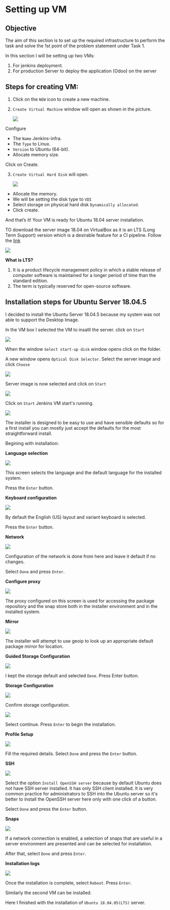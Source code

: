 # Setting up VM

## Objective

The aim of this section is to set up the required infrastructure to perform the task and solve the 1st point of the problem statement under Task 1.

In this section I will be setting up two VMs:
1. For jenkins deployment.
2. For production Server to deploy the application (Odoo) on the server

## Steps for creating VM:

1. Click on the `NEW` icon to create a new machine.
2. `Create Virtual Machine` window will open as shown in the picture.
   
   ![](Images/2020-08-17_23-35.png)

Configure 
* The `Name` Jenkins-infra.
* The `Type` to Linux.
* `Version` to Ubuntu (64-bit).
* Allocate memory size.

Click on Create.

3. `Create Virtual Hard Disk` will open.
   
   ![](Images/2020-08-17_23-38.png)

* Allocate the memory. 
* We will be setting the disk type to `VDI`
* Select storage on physical hard disk `Dynamically allocated`.
* Click create.

And that’s it! Your VM is ready for Ubuntu 18.04 server installation.

TO download the server image 18.04 on VirtualBox as it is an LTS (Long Term Support) version which is a desirable feature for a CI pipeline. Follow the [link](https://releases.ubuntu.com/18.04/)

![](Images/2020-08-18_17-18.png)

**What is LTS?**

1. It is a product lifecycle management policy in which a stable release of computer software is maintained for a longer period of time than the standard edition.
2. The term is typically reserved for open-source software.

## Installation steps for Ubuntu Server 18.04.5

I decided to install the Ubuntu Server 18.04.5 because my system was not able to support the Desktop Image.

In the VM box I selected the VM <Jenkins-infra> to insatll the server.
click on `Start`

![](Images/2020-08-18_22-06.png)

When the window `Select start-up disk` window opens click on the folder.

A new window opens `Optical Disk Selector`. Select the server image and click `Choose`

![](Images/2020-08-18_22-08.png)

Server image is now selected and click on `Start`

![](Images/2020-08-18_22-09.png)

Click on `Start` Jenkins VM start's running.

![](Images/2020-08-18_22-10.png)

The installer is designed to be easy to use and have sensible defaults so for a first install you can mostly just accept the defaults for the most straightforward install.

Begining with installation:

**Language selection**

![](Images/2020-08-18_22-12.png)

This screen selects the language and the default language for the installed system.

Press the `Enter` button.

**Keyboard configuration**

![](Images/2020-08-18_22-13.png)

By default the English (US) layout and variant keyboard is selected.

Press the `Enter` button.

**Network**

![](Images/2020-08-18_22-14.png)

 Configuration of the network is done from here and leave it default if no changes.

 Select `Done` and press `Enter`.

 **Configure proxy**

![](Images/2020-08-18_22-15.png)

The proxy configured on this screen is used for accessing the package repository and the snap store both in the installer environment and in the installed system.

**Mirror**

![](Images/2020-08-18_22-15_1.png)

The installer will attempt to use geoip to look up an appropriate default package mirror for
location. 

**Guided Storage Configuration**

![](Images/2020-08-18_22-16.png)

I kept the storage default and selected `Done`.
Press Enter button.

**Storage Configuration**

![](Images/2020-08-18_22-16_1.png)

Confirm storage configuration.

![](Images/2020-08-18_22-19.png)

Select continue. Press `Enter` to begin the installation.

**Profile Setup**

![](Images/2020-08-18_22-27.png)

Fill the required details. Select `Done` and press the `Enter` button.

**SSH**

![](Images/2020-08-18_22-27_1.png)

Select the option `Install OpenSSH server` because by default Ubuntu does not have SSH server installed. It has only SSH client installed. It is very common practice for administrators to SSH into the Ubuntu server so it's better to install the OpenSSH server here only with one click of a button.

Select `Done` and press the `Enter` button.

**Snaps**

![](Images/2020-08-18_22-28.png)

If a network connection is enabled, a selection of snaps that are useful in a server environment are presented and can be selected for installation.

After that, select `Done` and press `Enter`.

**Installation logs**

![](Images/2020-08-18_22-29.png)

Once the installation is complete, select `Reboot`. Press `Enter`.

Similarly the second VM can be installed.

Here I finished with the installation of `Ubuntu 18.04.05(LTS)` server.
